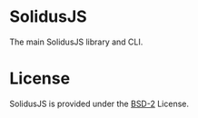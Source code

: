 # SolidusJS 
The main SolidusJS library and CLI.

# License
SolidusJS is provided under the [BSD-2](https://github.com/Perivel/solidus.js/blob/master/LICENSE) License.